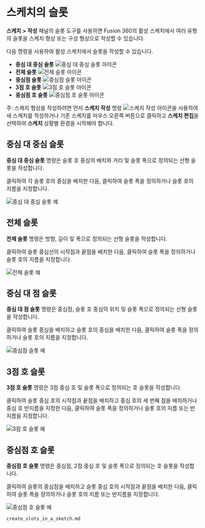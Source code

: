 스케치의 슬롯
=======

**스케치 > 작성** 패널의 슬롯 도구를 사용하면 Fusion 360의 활성 스케치에서 여러 유형의 슬롯을 스케치 형상 또는 구성 형상으로 작성할 수 있습니다.

다음 명령을 사용하여 활성 스케치에서 슬롯을 작성할 수 있습니다.

*   **중심 대 중심 슬롯** ![중심 대 중심 슬롯 아이콘](https://help.autodesk.com/cloudhelp/KOR/Fusion-Sketch/images/icon/skt/slot-center-center.png)
*   **전체 슬롯** ![전체 슬롯 아이콘](https://help.autodesk.com/cloudhelp/KOR/Fusion-Sketch/images/icon/skt/slot-overall.png)
*   **중심점 슬롯** ![중심점 슬롯 아이콘](https://help.autodesk.com/cloudhelp/KOR/Fusion-Sketch/images/icon/skt/slot-center-point.png)
*   **3점 호 슬롯** ![3점 호 슬롯 아이콘](https://help.autodesk.com/cloudhelp/KOR/Fusion-Sketch/images/icon/skt/slot-3-point-arc.png)
*   **중심점 호 슬롯** ![중심점 호 슬롯 아이콘](https://help.autodesk.com/cloudhelp/KOR/Fusion-Sketch/images/icon/skt/slot-center-point-arc.png)

주: 스케치 형상을 작성하려면 먼저 **스케치 작성** 명령 ![스케치 작성 아이콘](https://help.autodesk.com/cloudhelp/KOR/Fusion-Sketch/images/icon/skt/create.png)을 사용하여 새 스케치를 작성하거나 기존 스케치를 마우스 오른쪽 버튼으로 클릭하고 **스케치 편집**을 선택하여 **스케치** 상황별 환경을 시작해야 합니다.

중심 대 중심 슬롯
----------

**중심 대 중심 슬롯** 명령은 슬롯 호 중심의 배치와 거리 및 슬롯 폭으로 정의되는 선형 슬롯을 작성합니다.

클릭하여 각 슬롯 호의 중심을 배치한 다음, 클릭하여 슬롯 폭을 정의하거나 슬롯 호의 지름을 지정합니다.

![중심 대 중심 슬롯 예](https://help.autodesk.com/cloudhelp/KOR/Fusion-Sketch/images/example/slot-center-to-center.png)

전체 슬롯
-----

**전체 슬롯** 명령은 방향, 길이 및 폭으로 정의되는 선형 슬롯을 작성합니다.

클릭하여 슬롯 중심선의 시작점과 끝점을 배치한 다음, 클릭하여 슬롯 폭을 정의하거나 슬롯 호의 지름을 지정합니다.

![전체 슬롯 예](https://help.autodesk.com/cloudhelp/KOR/Fusion-Sketch/images/example/slot-overall.png)

중심 대 점 슬롯
---------

**중심 대 점 슬롯** 명령은 중심점, 슬롯 호 중심의 위치 및 슬롯 폭으로 정의되는 선형 슬롯을 작성합니다.

클릭하여 슬롯 중심을 배치하고 슬롯 호의 중심을 배치한 다음, 클릭하여 슬롯 폭을 정의하거나 슬롯 호의 지름을 지정합니다.

![중심점 슬롯 예](https://help.autodesk.com/cloudhelp/KOR/Fusion-Sketch/images/example/slot-center-point.png)

3점 호 슬롯
-------

**3점 호 슬롯** 명령은 3점 중심 호 및 슬롯 폭으로 정의되는 호 슬롯을 작성합니다.

클릭하여 슬롯 중심 호의 시작점과 끝점을 배치하고 중심 호의 세 번째 점을 배치하거나 중심 호 반지름을 지정한 다음, 클릭하여 슬롯 폭을 정의하거나 슬롯 호의 지름 또는 반지름을 지정합니다.

![3점 호 슬롯 예](https://help.autodesk.com/cloudhelp/KOR/Fusion-Sketch/images/example/slot-3-point-arc.png)

중심점 호 슬롯
--------

**중심점 호 슬롯** 명령은 중심점, 2점 중심 호 및 슬롯 폭으로 정의되는 호 슬롯을 작성합니다.

클릭하여 슬롯의 중심점을 배치하고 슬롯 중심 호의 시작점과 끝점을 배치한 다음, 클릭하여 슬롯 폭을 정의하거나 슬롯 호의 지름 또는 반지름을 지정합니다.

![중심점 호 슬롯 예](https://help.autodesk.com/cloudhelp/KOR/Fusion-Sketch/images/example/slot-center-point-arc.png)

```{toctree}
create_slots_in_a_sketch.md
```
